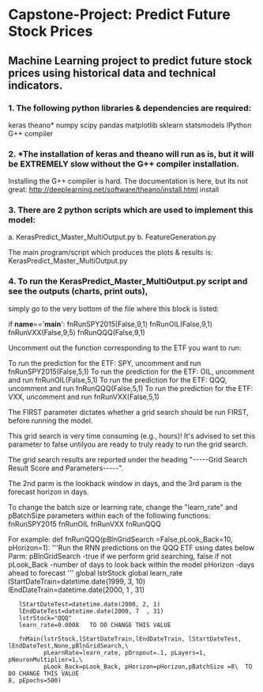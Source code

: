 # Capstone-Project: Predict Future Stock Prices
## Machine Learning project to predict future stock prices using historical data and technical indicators.

 ### 1. The following python libraries & dependencies are required:
  keras
  theano*
  numpy
  scipy
  pandas
  matplotlib
  sklearn
  statsmodels
  IPython
  G++ compiler

 ### 2. *The installation of keras and theano will run as is, but it will be EXTREMELY slow without the G++ compiler installation.
  Installing the G++ compiler is hard.
  The documentation is here, but its not great:
  http://deeplearning.net/software/theano/install.html install

 ### 3. There are 2 python scripts which are used to implement this model:
  a. KerasPredict_Master_MultiOutput.py
  b. FeatureGeneration.py

  The main program/script which produces the plots & results is:
  KerasPredict_Master_MultiOutput.py

 ### 4. To run the KerasPredict_Master_MultiOutput.py script and see the outputs (charts, print outs),
  simply go to the very bottom of the file where this block is listed:

  if __name__=='__main__':
       fnRunSPY2015(False,9,1)
       fnRunOIL(False,9,1)
       fnRunVXX(False,9,5)
      fnRunQQQ(False,9,1)

  Uncomment out the function corresponding to the ETF you want to run:

  To run the prediction for the ETF: SPY, uncomment and run fnRunSPY2015(False,5,1)
  To run the prediction for the ETF: OIL, uncomment and run fnRunOIL(False,5,1)
  To run the prediction for the ETF: QQQ, uncomment and run fnRunQQQ(False,5,1)
  To run the prediction for the ETF: VXX, uncomment and run fnRunVXX(False,5,1)

  The FIRST parameter dictates whether a grid search should be run FIRST, before running the model.

  This grid search is very time consuming (e.g., hours)! It's advised to set this parameter to false untilyou are ready to truly ready   to run the grid search.

  The grid search results are reported under the heading "-----Grid Search Result Score and Parameters-----".

  The 2nd parm is the lookback window in days, and the 3rd param is the forecast horizon in days.

  To change the batch size or learning rate,  change the "learn_rate" and pBatchSize parameters within each of the following functions:
  fnRunSPY2015
  fnRunOIL
  fnRunVXX
  fnRunQQQ

 For example: 
   def fnRunQQQ(pBlnGridSearch =False,pLook_Back=10, pHorizon=1):
       '''Run the RNN predictions on the QQQ ETF using dates below
       Parm: pBlnGridSearch -true if we perform grid searching, false if not
       pLook_Back -number of days to look back within the model
       pHorizon -days ahead to forecast
       '''
        global lstrStock
       global learn_rate
       lStartDateTrain=datetime.date(1999, 3, 10)
       lEndDateTrain=datetime.date(2000, 1  , 31)
   
       lStartDateTest=datetime.date(2000, 2, 1)
       lEndDateTest=datetime.date(2000, 7  , 31)
       lstrStock="QQQ"
       learn_rate=0.0008   TO DO CHANGE THIS VALUE   
    
       fnMain(lstrStock,lStartDateTrain,lEndDateTrain, lStartDateTest,  lEndDateTest,None,pBlnGridSearch,\
              pLearnRate=learn_rate, pDropout=.1, pLayers=1, pNeuronMultiplier=1,\
              pLook_Back=pLook_Back, pHorizon=pHorizon,pBatchSize =8\  TO DO CHANGE THIS VALUE
    8, pEpochs=500)
